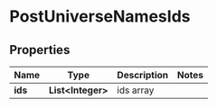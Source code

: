 
# PostUniverseNamesIds

## Properties
Name | Type | Description | Notes
------------ | ------------- | ------------- | -------------
**ids** | **List&lt;Integer&gt;** | ids array | 



